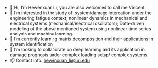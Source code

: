 - 👋 Hi, I’m Hewenxuan Li, you are also welcomed to call me Vincent. 
- 👀 I’m interested in the study of:
        system/damage intercation under the engineering fatigue context; 
        nonlinear dynamics in mechanical and electrical systems (mechanical/electrical oscillators);
        Data-driven modeling of the above mentioned system using nonlinear time series analysis and machine learning.
- 🌱 I’m currently learning matrix decomposition and their applications in system identification.
- 💞️ I’m looking to collaborate on deep learning and its application in damage prognosis under complex loading setup/ complex systems.
- 📫 Contact info: hewenxuan_li@uri.edu

<!---
lhwx1224/lhwx1224 is a ✨ special ✨ repository because its `README.md` (this file) appears on your GitHub profile.
You can click the Preview link to take a look at your changes.
--->

